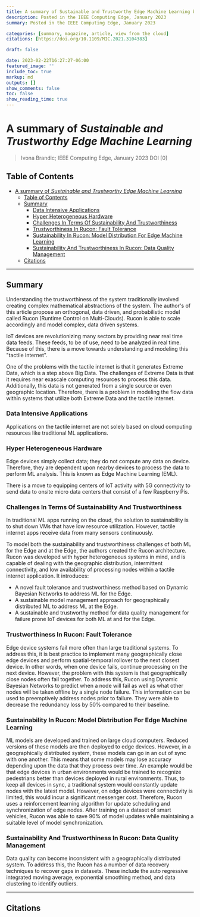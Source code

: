 ```yaml
---
title: A summary of Sustainable and Trustworthy Edge Machine Learning by Ivona Brandic
description: Posted in the IEEE Computing Edge, January 2023
summary: Posted in the IEEE Computing Edge, January 2023

categories: [summary, magazine, article, view from the cloud]
citations: [https://doi.org/10.1109/MIC.2021.3104383]

draft: false

date: 2023-02-22T16:27:27-06:00
featured_image: ''
include_toc: true
markup: md
outputs: []
show_comments: false
toc: false
show_reading_time: true
---
```


# A summary of *Sustainable and Trustworthy Edge Machine Learning*

> Ivona Brandic; IEEE Computing Edge, January 2023 DOI \[0\]

## Table of Contents

- [A summary of *Sustainable and Trustworthy Edge Machine Learning*](#a-summary-of-sustainable-and-trustworthy-edge-machine-learning)
  - [Table of Contents](#table-of-contents)
  - [Summary](#summary)
    - [Data Intensive Applications](#data-intensive-applications)
    - [Hyper Heterogeneous Hardware](#hyper-heterogeneous-hardware)
    - [Challenges In Terms Of Sustainability And Trustworthiness](#challenges-in-terms-of-sustainability-and-trustworthiness)
    - [Trustworthiness In Rucon: Fault Tolerance](#trustworthiness-in-rucon-fault-tolerance)
    - [Sustainability In Rucon: Model Distribution For Edge Machine Learning](#sustainability-in-rucon-model-distribution-for-edge-machine-learning)
    - [Sustainability And Trustworthiness In Rucon: Data Quality Management](#sustainability-and-trustworthiness-in-rucon-data-quality-management)
  - [Citations](#citations)

______________________________________________________________________

## Summary

Understanding the trustworthiness of the system traditionally involved creating
complex mathematical abstractions of the system. The author's of this article
propose an orthogonal, data driven, and probabilistic model called Rucon
(Runtime Control on Multi-Clouds). Rucon is able to scale accordingly and model
complex, data driven systems.

IoT devices are revolutionizing many sectors by providing near real time data
feeds. These feeds, to be of use, need to be analyzed in real time. Because of
this, there is a move towards understanding and modeling this "tactile
internet".

One of the problems with the tactile internet is that it generates Extreme Data,
which is a step above Big Data. The challenges of Extreme Data is that it
requires near exascale computing resources to process this data. Additionally,
this data is not generated from a single source or even geographic location.
Therefore, there is a problem in modeling the flow data within systems that
utilize both Extreme Data and the tactile internet.

### Data Intensive Applications

Applications on the tactile internet are not solely based on cloud computing
resources like traditional ML applications.

### Hyper Heterogeneous Hardware

Edge devices simply collect data; they do not compute any data on device.
Therefore, they are dependent upon nearby devices to process the data to perform
ML analysis. This is known as Edge Machine Learning (EML).

There is a move to equipping centers of IoT activity with 5G connectivity to
send data to onsite micro data centers that consist of a few Raspberry Pis.

### Challenges In Terms Of Sustainability And Trustworthiness

In traditional ML apps running on the cloud, the solution to sustainability is
to shut down VMs that have low resource utilization. However, tactile internet
apps receive data from many sensors continuously.

To model both the sustainability and trustworthiness challenges of both ML for
the Edge and at the Edge, the authors created the Rucon architecture. Rucon was
developed with hyper heterogeneous systems in mind, and is capable of dealing
with the geographic distribution, intermittent connectivity, and low
availability of processing nodes within a tactile internet application. It
introduces:

- A novel fault tolerance and trustworthiness method based on Dynamic Bayesian
  Networks to address ML for the Edge.
- A sustainable model management approach for geographically distributed ML to
  address ML at the Edge.
- A sustainable and trustworthy method for data quality management for failure
  prone IoT devices for both ML at and for the Edge.

### Trustworthiness In Rucon: Fault Tolerance

Edge device systems fail more often than large traditional systems. To address
this, it is best practice to implement many geographically close edge devices
and perform spatial-temporal rollover to the next closest device. In other
words, when one device fails, continue processing on the next device. However,
the problem with this system is that geographically close nodes often fail
together. To address this, Rucon using Dynamic Bayesian Networks to predict when
a node will fail as well as what other nodes will be taken offline by a single
node failure. This information can be used to preemptively address nodes prior
to failure. They were able to decrease the redundancy loss by 50% compared to
their baseline.

### Sustainability In Rucon: Model Distribution For Edge Machine Learning

ML models are developed and trained on large cloud computers. Reduced versions
of these models are then deployed to edge devices. However, in a geographically
distributed system, these models can go in an out of sync with one another. This
means that some models may lose accuracy depending upon the data that they
process over time. An example would be that edge devices in urban environments
would be trained to recognize pedestrians better than devices deployed in rural
environments. Thus, to keep all devices in sync, a traditional system would
constantly update nodes with the latest model. However, on edge devices were
connectivity is limited, this would incur a significant messenger cost.
Therefore, Rucon uses a reinforcement learning algorithm for update scheduling
and synchronization of edge nodes. After training on a dataset of smart
vehicles, Rucon was able to save 90% of model updates while maintaining a
suitable level of model synchronization.

### Sustainability And Trustworthiness In Rucon: Data Quality Management

Data quality can become inconsistent with a geographically distributed system.
To address this, the Rucon has a number of data recovery techniques to recover
gaps in datasets. These include the auto regressive integrated moving average,
exponential smoothing method, and data clustering to identify outliers.

______________________________________________________________________

## Citations
